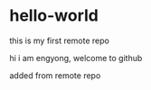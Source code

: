 # hello-world
this is my first remote repo

hi i am engyong, welcome to github

added from remote repo
